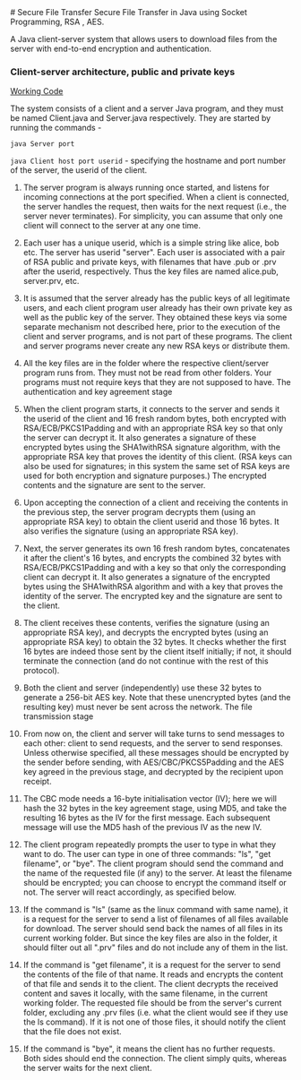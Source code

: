<meta name="google-site-verification" content="nHLxSjZlEonL-eySxS5El2TzqIeCQ-j4w8mtZnImrpQ" />
# Secure File Transfer 
Secure File Transfer in Java using Socket Programming, RSA , AES.


A Java client-server system that allows users to download files from the server with end-to-end encryption and authentication.

### Client-server architecture, public and private keys 
[Working Code](mailto:pxyybpik6%40mozmail.com?subject=I%20am%20interested%20in%20the%20Code)


The system consists of a client and a server Java program, and they must be named Client.java and Server.java respectively. They are started by running the commands -

```java Server port```

```java Client host port userid``` -  specifying the hostname and port number of the server, the userid of the client.

1. The server program is always running once started, and listens for incoming connections at the port specified. When a client is connected, the server handles the request, then waits for the next request (i.e., the server never terminates). For simplicity, you can assume that only one client will connect to the server at any one time.
2. Each user has a unique userid, which is a simple string like alice, bob etc. The server has userid "server". Each user is associated with a pair of RSA public and private keys, with filenames that have .pub or .prv after the userid, respectively. Thus the key files are named alice.pub, server.prv, etc.

3. It is assumed that the server already has the public keys of all legitimate users, and each client program user already has their own private key as well as the public key of the server. They obtained these keys via some separate mechanism not described here, prior to the execution of the client and server programs, and is not part of these programs. The client and server programs never create any new RSA keys or distribute them.
4. All the key files are in the folder where the respective client/server program runs from. They must not be read from other folders. Your programs must not require keys that they are not supposed to have. The authentication and key agreement stage
5. When the client program starts, it connects to the server and sends it the userid of the client and 16 fresh random bytes, both encrypted with RSA/ECB/PKCS1Padding and with an appropriate RSA key so that only the server can decrypt it. It also generates a signature of these encrypted bytes using the SHA1withRSA signature algorithm, with the appropriate RSA key that proves the identity of this client. (RSA keys can also be used for signatures; in this system the same set of RSA keys are used for both encryption and signature purposes.) The encrypted contents and the signature are sent to the server.
6. Upon accepting the connection of a client and receiving the contents in the previous step, the server program decrypts them (using an appropriate RSA key) to obtain the client userid and those 16 bytes. It also verifies the signature (using an appropriate RSA key).
7. Next, the server generates its own 16 fresh random bytes, concatenates it after the client's 16 bytes, and encrypts the combined 32 bytes with RSA/ECB/PKCS1Padding and with a key so that only the corresponding client can decrypt it. It also generates a signature of the encrypted bytes using the SHA1withRSA algorithm and with a key that proves the identity of the server. The encrypted key and the signature are sent to the client.
8. The client receives these contents, verifies the signature (using an appropriate RSA key), and decrypts the encrypted bytes (using an appropriate RSA key) to obtain the 32 bytes. It checks whether the first 16 bytes are indeed those sent by the client itself initially; if not, it should terminate the connection (and do not continue with the rest of this protocol).
9. Both the client and server (independently) use these 32 bytes to generate a 256-bit AES key. Note that these unencrypted bytes (and the resulting key) must never be sent across the network. The file transmission stage
10. From now on, the client and server will take turns to send messages to each other: client to send requests, and the server to send responses. Unless otherwise specified, all these messages should be encrypted by the sender before sending, with AES/CBC/PKCS5Padding and the AES key agreed in the previous stage, and decrypted by the recipient upon receipt.
11. The CBC mode needs a 16-byte initialisation vector (IV); here we will hash the 32 bytes in the key agreement stage, using MD5, and take the resulting 16 bytes as the IV for the first message. Each subsequent message will use the MD5 hash of the previous IV as the new IV.
12. The client program repeatedly prompts the user to type in what they want to do. The user can type in one of three commands: "ls", "get filename", or "bye". The client program should send the command and the name of the requested file (if any) to the server. At least the filename should be encrypted; you can choose to encrypt the command itself or not. The server will react accordingly, as specified below.
13. If the command is "ls" (same as the linux command with same name), it is a request for the server to send a list of filenames of all files available for download. The server should send back the names of all files in its current working folder. But since the key files are also in the folder, it should filter out all ".prv" files and do not include any of them in the list. 
14. If the command is "get filename", it is a request for the server to send the contents of the file of that name. It reads and encrypts the content of that file and sends it to the client. The client decrypts the received content and saves it locally, with the same filename, in the current working folder. The requested file should be from the server's current folder, excluding any .prv files (i.e. what the client would see if they use the ls command). If it is not one of those files, it should notify the client that the file does not exist.
15. If the command is "bye", it means the client has no further requests. Both sides should end the connection. The client simply quits, whereas the server waits for the next client.


